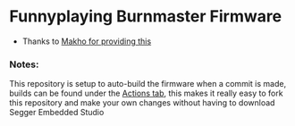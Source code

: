 # Funnyplaying Burnmaster Firmware

- Thanks to [Makho for providing this](https://youtu.be/v29IgckBxb8)



### Notes:

This repository is setup to auto-build the firmware when a commit is made, builds can be found under the [Actions tab](https://github.com/HDR/Burnmaster-Firmware-Selfbuild/actions), this makes it really easy to fork this repository and make your own changes without having to download Segger Embedded Studio